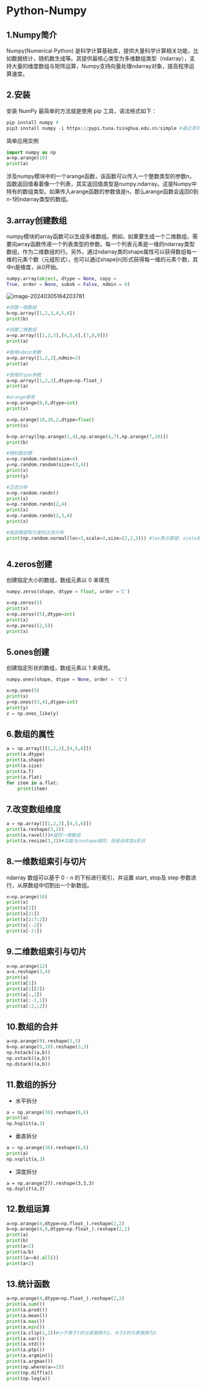 # Python-Numpy

## 1.Numpy简介

Numpy(Numerical Python) 是科学计算基础库，提供大量科学计算相关功能，比如数据统计，随机数生成等。其提供最核心类型为多维数组类型（ndarray），支持大量的维度数组与矩阵运算，Numpy支持向量处理ndarray对象，提高程序运算速度。

## 2.安装

安装 NumPy 最简单的方法就是使用 pip 工具，语法格式如下：

```python
pip install numpy #
pip3 install numpy -i https://pypi.tuna.tsinghua.edu.cn/simple #通过清华镜像源
```

简单应用实例

```python
import numpy as np
a=np.arange(10)
print(a)
```

涉及numpy模块中的一个arange函数，该函数可以传入一个整数类型的参数n，函数返回值看着像一个列表，其实返回值类型是numpy.ndarray。这是Numpy中特有的数组类型。如果传入arange函数的参数值是n，那么arange函数会返回0到n-1的ndarray类型的数组。

## 3.array创建数组

numpy模块的array函数可以生成多维数组。例如，如果要生成一个二维数组，需要向array函数传递一个列表类型的参数。每一个列表元素是一维的ndarray类型数组，作为二维数组的行。另外，通过ndarray类的shape属性可以获得数组每一维的元素个数（元组形式），也可以通过shape[n]形式获得每一维的元素个数，其中n是维度，从0开始。

```python
numpy.array(object, dtype = None, copy =
True, order = None, subok = False, ndmin = 0)
```

![image-20240305164203781](C:\Users\Administrator\AppData\Roaming\Typora\typora-user-images\image-20240305164203781.png)

```python
#创建一维数组
b=np.array([1,2,3,4,5,6])
print(b)
```

```python
#创建二维数组
a=np.array([[1,2,3],[4,5,6],[7,8,9]])
print(a)

#使用ndmin参数
a=np.array([1,2,3],ndmin=3)
print(a)

#使用dtype参数
a=np.array([1,2,3],dtype=np.float_)
print(a)

#arange使用
x=np.arange(0,6,dtype=int)
print(x)

x=np.arange(10,20,2,dtype=float)
print(x)

b=np.array([np.arange(1,4),np.arange(4,7),np.arange(7,10)])
print(b)

#随机数创建
x=np.random.random(size=4)
y=np.random.random(size=(3,4))
print(x)
print(y)

#正态分布
x=np.random.randn()
print(x)
x=np.random.randn(2,4)
print(x)
x=np.random.randn(2,3,4)
print(x)

#指定期望和方差的正态分布
print(np.random.normal(loc=3,scale=4,size=(2,2,3))) #loc表示期望，scale表示方差



```

## 4.zeros创建

创建指定大小的数组，数组元素以 0 来填充

```python
numpy.zeros(shape, dtype = float, order ='C')
```

```python
x=np.zeros(5)
print(x)
x=np.zeros((5),dtype=int)
print(x)
x=np.zeros((2,5))
print(x)
```

## 5.ones创建

创建指定形状的数组，数组元素以 1 来填充。

```python
numpy.ones(shape, dtype = None, order = 'C')
```

```python
x=np.ones(5)
print(x)
y=np.ones((3,4),dtype=int)
print(y)
z = np.ones_like(y)
```

## 6.数组的属性

```python
a = np.array([[1,2,3],[4,5,6]])
print(a.dtype)
print(a.shape)
print(a.size)
print(a.T)
print(a.flat)
for item in a.flat:
    print(item)

```

## 7.改变数组维度

```python
a = np.array([[1,2,3],[4,5,6]])
print(a.reshape(3,2))
print(a.ravel())#返回一维数组
print(a.resize(3,2))#功能与reshape相同，但是会改变a形状
```

## 8.一维数组索引与切片

ndarray 数组可以基于 0 - n 的下标进行索引，并设置 start, stop及 step 参数进行，从原数组中切割出一个新数组。

```python
x=np.arange(10)
print(x)
print(x[2])
print(x[2:])
print(x[2:7:2]) 
print(x[:-2])
print(x[-2:])
```

## 9.二维数组索引与切片

```python
x=np.arange(12)
a=x.reshape(3,4)
print(a)
print(a[1])
print(a[1][2])
print(a[:,1])
print(a[:-1,1])
print(a[:2,:2])
```



## 10.数组的合并

```python
a=np.arange(9).reshape(3,3)
b=np.arange(9,18).reshape(3,3)
np.hstack((a,b))
np.vstack((a,b))
np.dstack((a,b))
```



## 11.数组的拆分

- 水平拆分

```python
a = np.arange(36).reshape(6,6)
print(a)
np.hsplit(a,3)
```

- 垂直拆分

```python
a = np.arange(36).reshape(6,6)
print(a)
np.vsplit(a,3)
```

- 深度拆分

```
a = np.arange(27).reshape(3,3,3)
np.dsplit(a,3) 
```

## 12.数组运算

```python
a=np.arange(4,dtype=np.float_).reshape(2,2)
b=np.arange(4,8,dtype=np.float_).reshape(2,2)
print(a)
print(b)
print(a+2)
print(a/b)
print((a==b).all())
print(a<2)
```

## 

## 13.统计函数

```python
a=np.arange(4,dtype=np.float_).reshape(2,2)
print(a.sum())
print(a.prod())
print(a.mean())
print(a.max())
print(a.min())
print(a.clip(1,2))#小于等于1的元素替换为1，大于2的元素替换为2
print(a.var())
print(a.std())
print(a.ptp())
print(a.argmin())
print(a.argmax())
print(np.where(a==2))
print(np.diff(a))
print(np.log(a))
```

